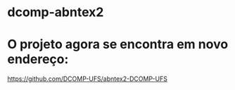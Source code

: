 dcomp-abntex2
=========================


# O projeto agora se encontra em novo endereço:

https://github.com/DCOMP-UFS/abntex2-DCOMP-UFS
